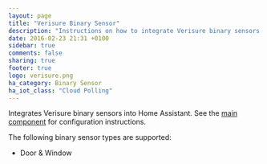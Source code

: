 ```yaml
---
layout: page
title: "Verisure Binary Sensor"
description: "Instructions on how to integrate Verisure binary sensors into Home Assistant."
date: 2016-02-23 21:31 +0100
sidebar: true
comments: false
sharing: true
footer: true
logo: verisure.png
ha_category: Binary Sensor
ha_iot_class: "Cloud Polling"
---
```


Integrates Verisure binary sensors into Home Assistant. See the [main component](/components/verisure/) for configuration instructions.

The following binary sensor types are supported:

- Door & Window
